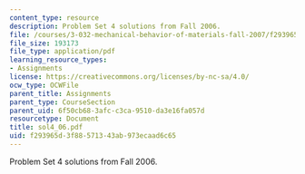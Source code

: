 ```yaml
---
content_type: resource
description: Problem Set 4 solutions from Fall 2006.
file: /courses/3-032-mechanical-behavior-of-materials-fall-2007/f293965d3f88571343ab973ecaad6c65_sol4_06.pdf
file_size: 193173
file_type: application/pdf
learning_resource_types:
- Assignments
license: https://creativecommons.org/licenses/by-nc-sa/4.0/
ocw_type: OCWFile
parent_title: Assignments
parent_type: CourseSection
parent_uid: 6f50cb68-3afc-c3ca-9510-da3e16fa057d
resourcetype: Document
title: sol4_06.pdf
uid: f293965d-3f88-5713-43ab-973ecaad6c65
---
```

Problem Set 4 solutions from Fall 2006.